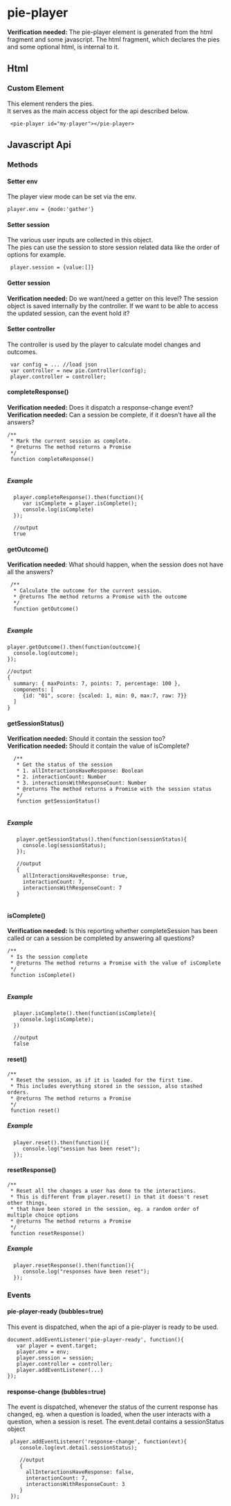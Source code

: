 # pie-player 
**Verification needed:** The pie-player element is generated from the html fragment and some javascript. The html fragment, which declares the pies and some optional html, is internal to it. 

## Html
### Custom Element <pie-player>  
This element renders the pies.      
It serves as the main access object for the api described below.
 
 ```
  <pie-player id="my-player"></pie-player>
 ```
    
## Javascript Api
 
### Methods 

#### Setter env 
The player view mode can be set via the env.
 
 ```
 player.env = {mode:'gather'}
 ```
  
#### Setter session
The various user inputs are collected in this object.   
The pies can use the session to store session related data like the order of options for example.
     
 ```
  player.session = {value:[]}
 ```

#### Getter session 
**Verification needed:** Do we want/need a getter on this level? The session object is saved internally by the controller. If we want to be able to access the updated session, can the event hold it?   


#### Setter controller
The controller is used by the player to calculate model changes and outcomes.
 
 ```
  var config = ... //load json
  var controller = new pie.Controller(config); 
  player.controller = controller;
 ```
 
#### completeResponse() 
**Verification needed:** Does it dispatch a response-change event?   
**Verification needed:** Can a session be complete, if it doesn't have all the answers?   

 ```
 /**
  * Mark the current session as complete.
  * @returns The method returns a Promise 
  */
  function completeResponse() 
  
 ```

##### Example
 ```
   player.completeResponse().then(function(){
      var isComplete = player.isComplete();
      console.log(isComplete) 
   });
    
   //output 
   true
 ```
 
#### getOutcome() 
**Verification needed**: What should happen, when the session does not have all the answers?   

 ```
  /**
   * Calculate the outcome for the current session.  
   * @returns The method returns a Promise with the outcome 
   */
   function getOutcome() 
   
  ```

##### Example 

  ```
 player.getOutcome().then(function(outcome){
    console.log(outcome);
 });
  
 //output
 {
    summary: { maxPoints: 7, points: 7, percentage: 100 },
    components: [
       {id: "01", score: {scaled: 1, min: 0, max:7, raw: 7}}
    ] 
 }
 ``` 
 

#### getSessionStatus()
**Verification needed:** Should it contain the session too?    
**Verification needed:** Should it contain the value of isComplete?    

```
  /**
   * Get the status of the session
   * 1. allInteractionsHaveResponse: Boolean 
   * 2. interactionCount: Number
   * 3. interactionsWithResponseCount: Number
   * @returns The method returns a Promise with the session status 
   */
   function getSessionStatus() 
   
  ```

##### Example 
 ```
    player.getSessionStatus().then(function(sessionStatus){
      console.log(sessionStatus);
    });
     
    //output
    {
      allInteractionsHaveResponse: true,
      interactionCount: 7,
      interactionsWithResponseCount: 7
    }
      
  ```

#### isComplete() 
**Verification needed:** Is this reporting whether completeSession has been called or can a session be completed by answering all questions?    

  ```
  /**
   * Is the session complete
   * @returns The method returns a Promise with the value of isComplete 
   */
   function isComplete() 
   
  ```

##### Example 
  ```
    player.isComplete().then(function(isComplete){
      console.log(isComplete);
    })
    
    //output
    false 
  ```

#### reset() 
  ```
  /**
   * Reset the session, as if it is loaded for the first time.    
   * This includes everything stored in the session, also stashed orders.
   * @returns The method returns a Promise
   */
   function reset() 
  ```

##### Example 

  ```
    player.reset().then(function(){
       console.log("session has been reset");
    });
  ```

        
#### resetResponse()  
  ```
  /**
   * Reset all the changes a user has done to the interactions.   
   * This is different from player.reset() in that it doesn't reset other things, 
   * that have been stored in the session, eg. a random order of multiple choice options    
   * @returns The method returns a Promise
   */
   function resetResponse() 
  ```
##### Example 
  
  ```
    player.resetResponse().then(function(){
       console.log("responses have been reset");
    });
  ```
 
### Events 

#### pie-player-ready (bubbles=true) 
This event is dispatched, when the api of a pie-player is ready to be used.   
    
 ```
 document.addEventListener('pie-player-ready', function(){
    var player = event.target;
    player.env = env;
    player.session = session;
    player.controller = controller;
    player.addEventListener(...)
 });
 ```

#### response-change (bubbles=true)
The event is dispatched, whenever the status of the current response has changed, eg. when a question is loaded, when the user interacts with a question, when a session is reset.
The event.detail contains a sessionStatus object    

 ```
  player.addEventListener('response-change', function(evt){
     console.log(evt.detail.sessionStatus); 
     
     //output
     {
       allInteractionsHaveResponse: false,
       interactionCount: 7,
       interactionsWithResponseCount: 3
     }
  });
  ```
   

